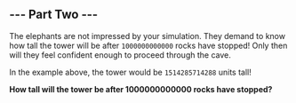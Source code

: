 ## --- Part Two ---
The elephants are not impressed by your simulation. They demand to know how tall the tower will be after `1000000000000` rocks have stopped! Only then will they feel confident enough to proceed through the cave.
 
In the example above, the tower would be `1514285714288` units tall!
 
**How tall will the tower be after 1000000000000 rocks have stopped?**
 